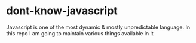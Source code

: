 # dont-know-javascript
Javascript is one of the most dynamic &amp; mostly unpredictable language. In this repo I am going to maintain various things available in it


